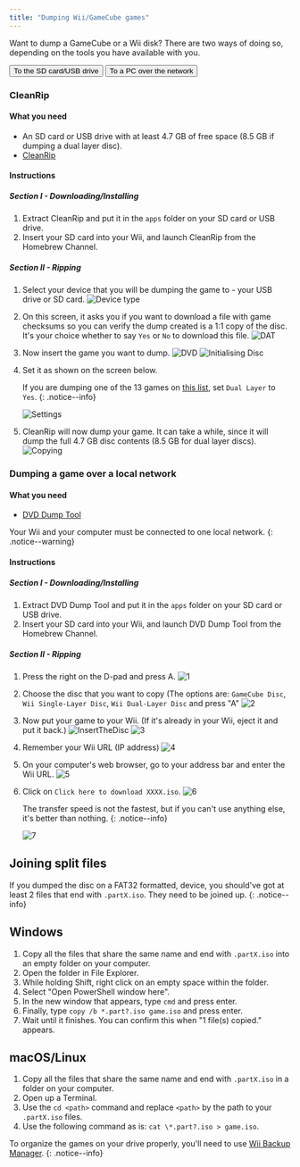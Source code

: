 ```yaml
---
title: "Dumping Wii/GameCube games"
---
```


Want to dump a GameCube or a Wii disk? There are two ways of doing so, depending on the tools you have available with you.

<button class="tablinks btn btn--large btn--primary" id="defaultOpen" onclick="openTab(event, 'cleanrip')">To the SD card/USB drive</button>
<button class="tablinks btn btn--large btn--info" onclick="openTab(event, 'dump-smb')">To a PC over the network</button>

<div id="cleanrip" class="blanktabcontent" markdown="1">

### CleanRip

#### What you need

* An SD card or USB drive with at least 4.7 GB of free space (8.5 GB if dumping a dual layer disc).
* [CleanRip](https://oscwii.org/library/app/cleanrip)

#### Instructions

##### Section I - Downloading/Installing

1. Extract CleanRip and put it in the `apps` folder on your SD card or USB drive.
1. Insert your SD card into your Wii, and launch CleanRip from the Homebrew Channel.

##### Section II - Ripping

1. Select your device that you will be dumping the game to - your USB drive or SD card.
    ![Device type](/images/homebrew/CleanRip/2.png)
1. On this screen, it asks you if you want to download a file with game checksums so you can verify the dump created is a 1:1 copy of the disc. It's your choice whether to say `Yes` or `No` to download this file.
    ![DAT](/images/homebrew/CleanRip/3.png)
1. Now insert the game you want to dump.
    ![DVD](/images/homebrew/CleanRip/4.png)
    ![Initialising Disc](/images/homebrew/CleanRip/5.png)
1. Set it as shown on the screen below.

    If you are dumping one of the 13 games on [this list](https://wiki.dolphin-emu.org/index.php?title=Category:Dual_Layer_Disc_games), set `Dual Layer` to `Yes`.
    {: .notice--info}

    ![Settings](/images/homebrew/CleanRip/6.png)

1. CleanRip will now dump your game. It can take a while, since it will dump the full 4.7 GB disc contents (8.5 GB for dual layer discs).
    ![Copying](/images/homebrew/CleanRip/7.png)
</div>

<div id="dump-smb" class="blanktabcontent" markdown="1">

### Dumping a game over a local network

#### What you need

* [DVD Dump Tool](/assets/files/DVDDumpTool.zip)

Your Wii and your computer must be connected to one local network.
{: .notice--warning}

#### Instructions

##### Section I - Downloading/Installing

1. Extract DVD Dump Tool and put it in the `apps` folder on your SD card or USB drive.
1. Insert your SD card into your Wii, and launch DVD Dump Tool from the Homebrew Channel.

##### Section II - Ripping

1. Press the right on the D-pad and press A.
    ![1](/images/homebrew/DumpDiscs_LAN/1.png)
1. Choose the disc that you want to copy (The options are: `GameCube Disc`, `Wii Single-Layer Disc`, `Wii Dual-Layer Disc` and press "A"
    ![2](/images/homebrew/DumpDiscs_LAN/2.png)
1. Now put your game to your Wii. (If it's already in your Wii, eject it and put it back.)
    ![InsertTheDisc](/images/homebrew/DumpDiscs_LAN/insertthedisc.jpg)
    ![3](/images/homebrew/DumpDiscs_LAN/3.png)
1. Remember your Wii URL (IP address)
    ![4](/images/homebrew/DumpDiscs_LAN/4.png)
1. On your computer's web browser, go to your address bar and enter the Wii URL.
    ![5](/images/homebrew/DumpDiscs_LAN/5.png)
1. Click on `Click here to download XXXX.iso`.
    ![6](/images/homebrew/DumpDiscs_LAN/6.jpg)

    The transfer speed is not the fastest, but if you can't use anything else, it's better than nothing.
    {: .notice--info}

    ![7](/images/homebrew/DumpDiscs_LAN/7.PNG)

</div>

## Joining split files

If you dumped the disc on a FAT32 formatted, device, you should've got at least 2 files that end with `.partX.iso`. They need to be joined up.
{: .notice--info}

## Windows

1. Copy all the files that share the same name and end with `.partX.iso` into an empty folder on your computer.
1. Open the folder in File Explorer.
1. While holding Shift, right click on an empty space within the folder.
1. Select "Open PowerShell window here".
1. In the new window that appears, type `cmd` and press enter.
1. Finally, type `copy /b *.part?.iso game.iso` and press enter.
1. Wait until it finishes. You can confirm this when "1 file(s) copied." appears.

## macOS/Linux

1.  Copy all the files that share the same name and end with `.partX.iso` in a folder on your computer.
1.  Open up a Terminal.
1.  Use the `cd <path>` command and replace `<path>` by the path to your `.partX.iso` files.
1.  Use the following command as is: `cat \*.part?.iso > game.iso`.

To organize the games on your drive properly, you'll need to use [Wii Backup Manager](wiibackupmanager).
{: .notice--info}

<script src="/assets/js/tabs.js"></script>
